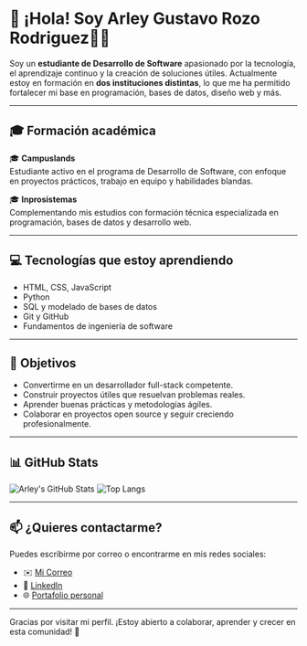 # 👋 ¡Hola! Soy Arley Gustavo Rozo Rodriguez👨‍💻

Soy un **estudiante de Desarrollo de Software** apasionado por la tecnología, el aprendizaje continuo y la creación de soluciones útiles. Actualmente estoy en formación en **dos instituciones distintas**, lo que me ha permitido fortalecer mi base en programación, bases de datos, diseño web y más.

------

## 🎓 Formación académica

🎓 **Campuslands**  
Estudiante activo en el programa de Desarrollo de Software, con enfoque en proyectos prácticos, trabajo en equipo y habilidades blandas.

🎓 **Inprosistemas**   
Complementando mis estudios con formación técnica especializada en programación, bases de datos y desarrollo web.

-----

## 💻 Tecnologías que estoy aprendiendo

- HTML, CSS, JavaScript
- Python
- SQL y modelado de bases de datos
- Git y GitHub
- Fundamentos de ingeniería de software

-----

## 🚀 Objetivos

- Convertirme en un desarrollador full-stack competente.
- Construir proyectos útiles que resuelvan problemas reales.
- Aprender buenas prácticas y metodologías ágiles.
- Colaborar en proyectos open source y seguir creciendo profesionalmente.

-----

## 📊 GitHub Stats

![Arley's GitHub Stats](https://github-readme-stats.vercel.app/api?username=Arleyrozo27&show_icons=true&theme=radical)
![Top Langs](https://github-readme-stats.vercel.app/api/top-langs/?username=Arleyrozo27&layout=compact&theme=radical)

-----

## 📫 ¿Quieres contactarme?

Puedes escribirme por correo o encontrarme en mis redes sociales:

- ✉️ [Mi Correo](arleyrodriguez280@gmail.com)
- 💼 [LinkedIn](https://www.linkedin.com/in/estudiante-backen-arley-rozo)
- 🌐 [Portafolio personal](https://jocular-pie-06b1ac.netlify.app)

-----

Gracias por visitar mi perfil. ¡Estoy abierto a colaborar, aprender y crecer en esta comunidad! 🚀
